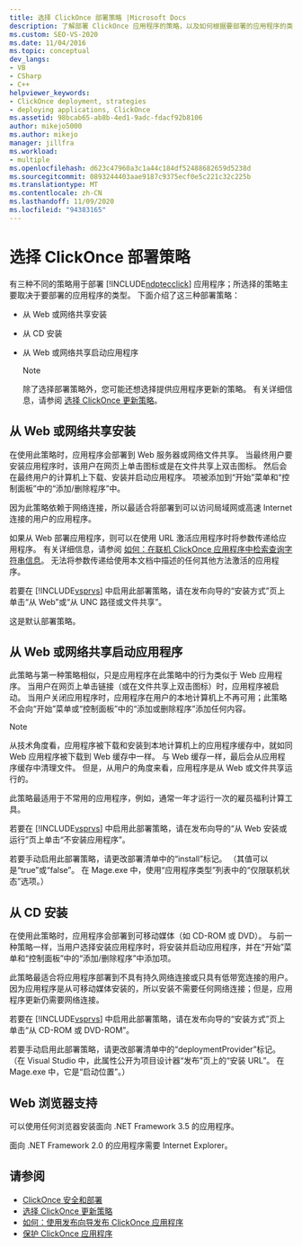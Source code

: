 ```yaml
---
title: 选择 ClickOnce 部署策略 |Microsoft Docs
description: 了解部署 ClickOnce 应用程序的策略，以及如何根据要部署的应用程序的类型选择策略。
ms.custom: SEO-VS-2020
ms.date: 11/04/2016
ms.topic: conceptual
dev_langs:
- VB
- CSharp
- C++
helpviewer_keywords:
- ClickOnce deployment, strategies
- deploying applications, ClickOnce
ms.assetid: 98bcab65-ab8b-4ed1-9adc-fdacf92b8106
author: mikejo5000
ms.author: mikejo
manager: jillfra
ms.workload:
- multiple
ms.openlocfilehash: d623c47960a3c1a44c184df52488682659d5238d
ms.sourcegitcommit: 0893244403aae9187c9375ecf0e5c221c32c225b
ms.translationtype: MT
ms.contentlocale: zh-CN
ms.lasthandoff: 11/09/2020
ms.locfileid: "94383165"
---
```

# <a name="choose-a-clickonce-deployment-strategy"></a>选择 ClickOnce 部署策略
有三种不同的策略用于部署 [!INCLUDE[ndptecclick](../deployment/includes/ndptecclick_md.md)] 应用程序；所选择的策略主要取决于要部署的应用程序的类型。 下面介绍了这三种部署策略：

- 从 Web 或网络共享安装

- 从 CD 安装

- 从 Web 或网络共享启动应用程序

    > [!NOTE]
    > 除了选择部署策略外，您可能还想选择提供应用程序更新的策略。 有关详细信息，请参阅 [选择 ClickOnce 更新策略](../deployment/choosing-a-clickonce-update-strategy.md)。

## <a name="install-from-the-web-or-a-network-share"></a>从 Web 或网络共享安装
 在使用此策略时，应用程序会部署到 Web 服务器或网络文件共享。 当最终用户要安装应用程序时，该用户在网页上单击图标或是在文件共享上双击图标。 然后会在最终用户的计算机上下载、安装并启动应用程序。 项被添加到“开始”菜单和“控制面板”中的“添加/删除程序”中。

 因为此策略依赖于网络连接，所以最适合将部署到可以访问局域网或高速 Internet 连接的用户的应用程序。

 如果从 Web 部署应用程序，则可以在使用 URL 激活应用程序时将参数传递给应用程序。 有关详细信息，请参阅 [如何：在联机 ClickOnce 应用程序中检索查询字符串信息](../deployment/how-to-retrieve-query-string-information-in-an-online-clickonce-application.md)。 无法将参数传递给使用本文档中描述的任何其他方法激活的应用程序。

 若要在 [!INCLUDE[vsprvs](../code-quality/includes/vsprvs_md.md)] 中启用此部署策略，请在发布向导的“安装方式”页上单击“从 Web”或“从 UNC 路径或文件共享”。

 这是默认部署策略。

## <a name="start-the-application-from-the-web-or-a-network-share"></a>从 Web 或网络共享启动应用程序
 此策略与第一种策略相似，只是应用程序在此策略中的行为类似于 Web 应用程序。 当用户在网页上单击链接（或在文件共享上双击图标）时，应用程序被启动。 当用户关闭应用程序时，应用程序在用户的本地计算机上不再可用；此策略不会向“开始”菜单或“控制面板”中的“添加或删除程序”添加任何内容。

> [!NOTE]
> 从技术角度看，应用程序被下载和安装到本地计算机上的应用程序缓存中，就如同 Web 应用程序被下载到 Web 缓存中一样。 与 Web 缓存一样，最后会从应用程序缓存中清理文件。 但是，从用户的角度来看，应用程序是从 Web 或文件共享运行的。

 此策略最适用于不常用的应用程序，例如，通常一年才运行一次的雇员福利计算工具。

 若要在 [!INCLUDE[vsprvs](../code-quality/includes/vsprvs_md.md)] 中启用此部署策略，请在发布向导的“从 Web 安装或运行”页上单击“不安装应用程序”。

 若要手动启用此部署策略，请更改部署清单中的“install”标记。 （其值可以是“true”或“false”。 在 Mage.exe 中，使用“应用程序类型”列表中的“仅限联机状态”选项。）

## <a name="install-from-a-cd"></a>从 CD 安装
 在使用此策略时，应用程序会部署到可移动媒体（如 CD-ROM 或 DVD）。 与前一种策略一样，当用户选择安装应用程序时，将安装并启动应用程序，并在“开始”菜单和“控制面板”中的“添加/删除程序”中添加项。

 此策略最适合将应用程序部署到不具有持久网络连接或只具有低带宽连接的用户。 因为应用程序是从可移动媒体安装的，所以安装不需要任何网络连接；但是，应用程序更新仍需要网络连接。

 若要在 [!INCLUDE[vsprvs](../code-quality/includes/vsprvs_md.md)] 中启用此部署策略，请在发布向导的“安装方式”页上单击“从 CD-ROM 或 DVD-ROM”。

 若要手动启用此部署策略，请更改部署清单中的“deploymentProvider”标记。 （在 Visual Studio 中，此属性公开为项目设计器“发布”页上的“安装 URL”。 在 Mage.exe 中，它是“启动位置”。）

## <a name="web-browser-support"></a>Web 浏览器支持
 可以使用任何浏览器安装面向 .NET Framework 3.5 的应用程序。

 面向 .NET Framework 2.0 的应用程序需要 Internet Explorer。

## <a name="see-also"></a>请参阅
- [ClickOnce 安全和部署](../deployment/clickonce-security-and-deployment.md)
- [选择 ClickOnce 更新策略](../deployment/choosing-a-clickonce-update-strategy.md)
- [如何：使用发布向导发布 ClickOnce 应用程序](../deployment/how-to-publish-a-clickonce-application-using-the-publish-wizard.md)
- [保护 ClickOnce 应用程序](../deployment/securing-clickonce-applications.md)